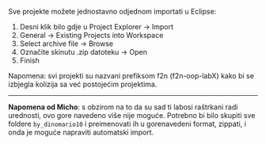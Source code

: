 Sve projekte možete jednostavno odjednom importati u Eclipse:

1. Desni klik bilo gdje u Project Explorer -> Import
2. General -> Existing Projects into Workspace
3. Select archive file -> Browse
4. Označite skinutu .zip datoteku -> Open
5. Finish


Napomena: svi projekti su nazvani prefiksom f2n (f2n-oop-labX) kako bi se izbjegla kolizija sa već postojećim projektima.

----

**Napomena od Micho**: s obzirom na to da su sad ti labosi raštrkani radi urednosti, ovo gore navedeno više nije moguće. Potrebno bi bilo skupiti sve foldere `by_dinomario10` i preimenovati ih u gorenavedeni format, zippati, i onda je moguće napraviti automatski import.